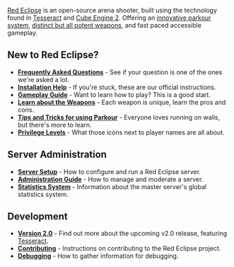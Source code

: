 [Red Eclipse](http://redeclipse.net/) is an open-source arena shooter, built using the technology found in [Tesseract](http://tesseract.gg/) and [Cube Engine 2](http://cubeengine.com/). Offering an [innovative parkour system](Parkour-Guide.md), [distinct but all potent weapons](Weapons-Guide.md), and fast paced accessible gameplay.

## New to Red Eclipse?
- **[Frequently Asked Questions](FAQ.md)** - See if your question is one of the ones we're asked a lot.
- **[Installation Help](Install-Guide.md)** - If you're stuck, these are our official instructions.
- **[Gameplay Guide](Gameplay-Guide.md)** - Want to learn how to play? This is a good start.
- **[Learn about the Weapons](Weapons-Guide.md)** - Each weapon is unique, learn the pros and cons.
- **[Tips and Tricks for using Parkour](Parkour-Guide.md)** - Everyone loves running on walls, but there's more to learn.
- **[Privilege Levels](Privileges.md)** - What those icons next to player names are all about.

## Server Administration
- **[Server Setup](Server-Setup.md)** - How to configure and run a Red Eclipse server.
- **[Administration Guide](Admin-Guide.md)** - How to manage and moderate a server.
- **[Statistics System](Statistics-System.md)** - Information about the master server's global statistics system.

## Development
- **[Version 2.0](Information-for-v2.0.md)** - Find out more about the upcoming v2.0 release, featuring [Tesseract](http://tesseract.gg/).
- **[Contributing](Contributing.md)** - Instructions on contributing to the Red Eclipse project.
- **[Debugging](Debug.md)** - How to gather information for debugging.
